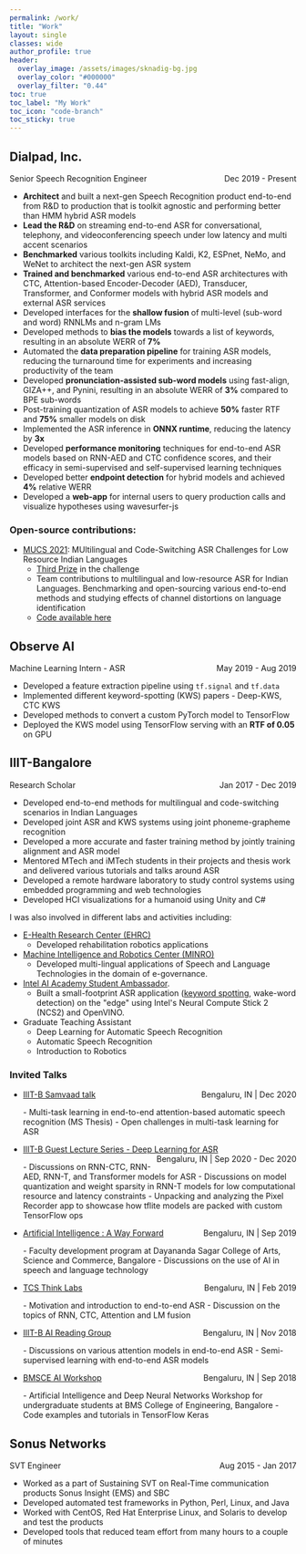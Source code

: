 ```yaml
---
permalink: /work/
title: "Work"
layout: single
classes: wide
author_profile: true
header:
  overlay_image: /assets/images/sknadig-bg.jpg
  overlay_color: "#000000"
  overlay_filter: "0.44"
toc: true
toc_label: "My Work"
toc_icon: "code-branch"
toc_sticky: true
---
```


## Dialpad, Inc.

<p style="text-align:left;">
    Senior Speech Recognition Engineer
    <span style="float:right;">
        Dec 2019 - Present
    </span>
</p>

- **Architect** and built a next-gen Speech Recognition product end-to-end from R&D to production that is toolkit agnostic and performing better than HMM hybrid ASR models
- **Lead the R&D** on streaming end-to-end ASR for conversational, telephony, and videoconferencing speech under low latency and multi accent scenarios
- **Benchmarked** various toolkits including Kaldi, K2, ESPnet, NeMo, and WeNet to architect the next-gen ASR system
- **Trained and benchmarked** various end-to-end ASR architectures with CTC, Attention-based Encoder-Decoder (AED), Transducer, Transformer, and Conformer models with hybrid ASR models and external ASR services
- Developed interfaces for the **shallow fusion** of multi-level (sub-word and word) RNNLMs and n-gram LMs
- Developed methods to **bias the models** towards a list of keywords, resulting in an absolute WERR of **7%**
- Automated the **data preparation pipeline** for training ASR models, reducing the turnaround time for experiments and increasing productivity of the team
- Developed **pronunciation-assisted sub-word models** using fast-align, GIZA++, and Pynini, resulting in an absolute WERR of **3%** compared to BPE sub-words
- Post-training quantization of ASR models to achieve **50%** faster RTF and **75%** smaller models on disk
- Implemented the ASR inference in **ONNX runtime**, reducing the latency by **3x**
- Developed **performance monitoring** techniques for end-to-end ASR models based on RNN-AED and CTC confidence scores, and their efficacy in semi-supervised and self-supervised learning techniques
- Developed better **endpoint detection** for hybrid models and achieved **4%** relative WERR
- Developed a **web-app** for internal users to query production calls and visualize hypotheses using wavesurfer-js

### Open-source contributions:
- [MUCS 2021](https://www.youtube.com/watch?v=_ZGWXh3UMiI): MUltilingual and Code-Switching ASR Challenges for Low Resource Indian Languages
  - [Third Prize](https://navana-tech.github.io/MUCS2021/assets/img/winners/subtask1/3.PNG) in the challenge
  - Team contributions to multilingual and low-resource ASR for Indian Languages. Benchmarking and open-sourcing various end-to-end methods and studying effects of channel distortions on language identification
  - [Code available here](https://github.com/dialpad/mucs_2021_dialpad)

## Observe AI

<p style="text-align:left;">
    Machine Learning Intern - ASR
    <span style="float:right;">
        May 2019 - Aug 2019
    </span>
</p>

- Developed a feature extraction pipeline using `tf.signal` and `tf.data`
- Implemented different keyword-spotting (KWS) papers - Deep-KWS, CTC KWS
- Developed methods to convert a custom PyTorch model to TensorFlow
- Deployed the KWS model using TensorFlow serving with an **RTF of 0.05** on GPU 

## IIIT-Bangalore

<p style="text-align:left;">
    Research Scholar
    <span style="float:right;">
        Jan 2017 - Dec 2019
    </span>
</p>

- Developed end-to-end methods for multilingual and code-switching scenarios in Indian Languages
- Developed joint ASR and KWS systems using joint phoneme-grapheme recognition
- Developed a more accurate and faster training method by jointly training alignment and ASR model
- Mentored MTech and iMTech students in their projects and thesis work and delivered various tutorials and talks around ASR
- Developed a remote hardware laboratory to study control systems using embedded programming and web technologies
- Developed HCI visualizations for a humanoid using Unity and C#

I was also involved in different labs and activities including:
- [E-Health Research Center (EHRC)](https://ehrc.iiitb.ac.in/)
  - Developed rehabilitation robotics applications
- [Machine Intelligence and Robotics Center (MINRO)](https://minro.org/)
  - Developed multi-lingual applications of Speech and Language Technologies in the domain of e-governance.
- [Intel AI Academy Student Ambassador](https://software.intel.com/en-us/ai/ambassadors).
  - Built a small-footprint ASR application ([keyword spotting](https://devmesh.intel.com/projects/end-to-end-asr-with-intel-ncs-262635), wake-word detection) on the "edge" using Intel's Neural Compute Stick 2 (NCS2) and OpenVINO.
- Graduate Teaching Assistant
  - Deep Learning for Automatic Speech Recognition
  - Automatic Speech Recognition
  - Introduction to Robotics

### Invited Talks
- <p style="text-align:left;"> <a href="https://youtu.be/J5TOt_bKVzI">IIIT-B Samvaad talk</a> <span style="float:right;">Bengaluru, IN | Dec 2020</span> </p>
  - Multi-task learning in end-to-end attention-based automatic speech recognition (MS Thesis)
  - Open challenges in multi-task learning for ASR

- <p style="text-align:left;"><a href="#invited-talks">IIIT-B Guest Lecture Series - Deep Learning for ASR</a><span style="float:right;">Bengaluru, IN | Sep 2020 - Dec 2020</span> </p>
  - Discussions on RNN-CTC, RNN-AED, RNN-T, and Transformer models for ASR
  - Discussions on model quantization and weight sparsity in RNN-T models for low computational resource and latency constraints
  - Unpacking and analyzing the Pixel Recorder app to showcase how tflite models are packed with custom TensorFlow ops

- <p style="text-align:left;"> <a href="https://github.com/sknadig/BMSCE_workshop">Artificial Intelligence : A Way Forward</a> <span style="float:right;">Bengaluru, IN | Sep 2019</span> </p>
  - Faculty development program at Dayananda Sagar College of Arts, Science and Commerce, Bangalore
  - Discussions on the use of AI in speech and language technology

- <p style="text-align:left;"> <a href="https://github.com/sknadig/TCS_TL_e2e_ASR">TCS Think Labs</a> <span style="float:right;">Bengaluru, IN | Feb 2019</span> </p>
  - Motivation and introduction to end-to-end ASR
  - Discussion on the topics of RNN, CTC, Attention and LM fusion

- <p style="text-align:left;"> <a href="https://github.com/sknadig/attention_presentation/blob/master/Final.pdf">IIIT-B AI Reading Group</a> <span style="float:right;">Bengaluru, IN | Nov 2018</span> </p>
  - Discussions on various attention models in end-to-end ASR
  - Semi-supervised learning with end-to-end ASR models

- <p style="text-align:left;"> <a href="https://github.com/sknadig/BMSCE_workshop">BMSCE AI Workshop</a> <span style="float:right;">Bengaluru, IN | Sep 2018</span> </p>
  - Artificial Intelligence and Deep Neural Networks Workshop for undergraduate students at BMS College of Engineering, Bangalore
  - Code examples and tutorials in TensorFlow Keras

## Sonus Networks

<p style="text-align:left;">
    SVT Engineer
    <span style="float:right;">
        Aug 2015 - Jan 2017
    </span>
</p>

- Worked as a part of Sustaining SVT on Real-Time communication products Sonus Insight (EMS) and SBC
- Developed automated test frameworks in Python, Perl, Linux, and Java
- Worked with CentOS, Red Hat Enterprise Linux, and Solaris to develop and test the products
- Developed tools that reduced team effort from many hours to a couple of minutes

<style>
.alignleft {
	float: left;
}
.alignright {
	float: right;
}
</style>